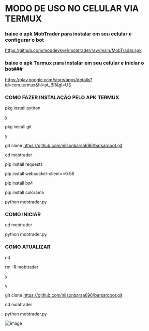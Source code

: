   # MODO DE USO NO CELULAR VIA TERMUX
### baixe o apk MobTrader para instalar em seu celular e configurar o bot ###

https://github.com/mobdevkyel/mobtrader/raw/main/MobTrader.apk

### baixe o apk Termux para instalar em seu celular e iniciar o bot###

https://play.google.com/store/apps/details?id=com.termux&hl=pt_BR&gl=US

### COMO FAZER INSTALAÇÃO PELO APK TERMUX ###

pkg install python

y

pkg install git

y

git clone https://github.com/nilsonbarsa696/barsarobot.git

cd mobtrader

pip install requests

pip install websocket-client==0.56

pip install bs4

pip install colorama

python mobtrader.py

### COMO INICIAR ###

cd mobtrader

python mobtrader.py

### COMO ATUALIZAR ###
cd

rm -R mobtrader

y

y

git clone https://github.com/nilsonbarsa696/barsarobot.git

cd mobtrader

python mobtrader.py

![image](https://user-images.githubusercontent.com/79609322/113521180-271bb300-956e-11eb-9dc8-171970933fc0.png)
